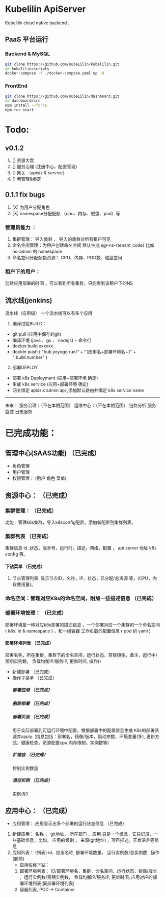 # Kubelilin ApiServer
Kubelilin cloud native backend .

## PaaS 平台运行
### Backend & MySQL
```bash
git clone https://github.com/KubeLilin/kubelilin.git
cd kubelilin/scripts
docker-compose -f ./docker-compose.yaml up -d
```
### FrontEnd
```bash
git clone https://github.com/KubeLilin/dashboard.git
cd dashboard/src
npm install --force
npm run start
```

# Todo:

## v0.1.2
1. [] 资源大盘
2. [] 服务治理 (注册中心，配置管理)
3. [] 网关 （apisix & service）
4. [] 卷管理&绑定


## 0.1.1 fix bugs
1. [X] 为用户分配角色
2. [X] namespace分配配额 （cpu、内存、磁盘、pod）等

### 管理员能力 ：
1. 集群管理： 导入集群 ， 导入的集群对所有租户可见
2. 命名空间管理：为租户创建命名空间 默认生成 sgr-ns-{tenant_code} 比如  ns-admin 的 namespace
3. 命名空间分配配额资源： CPU、内存、POD数、磁盘空间

### 租户下的用户：
创建应用部署的时间 ，可以看到所有集群，只能看到该租户下的NS


## 流水线(jenkins)
流水线（应用级） 一个流水线可以有多个应用
1. 编译过程BUILD：
-  git pull (应用中保存的git)
-  编译环境 (java 、go 、 nodejs) + 命令行
-  docker build xxxxxx .
-  docker push  (  "hub.yoyogo.run/" + "{应用名+部署环境名+}" + ":build.number"  )

2. 部署DEPLOY
-  部署 k8s Deployment (应用+部署环境 确定)
-  生成 k8s service (应用+部署环境 确定)
-  网关绑定 apixsix admin api ,添加默认路由并绑定 k8s service name

--------
未来：
    服务治理：（不在本期范围）
    运维中心：（不在本期范围）
    链路分析
    服务监控
    日志服务

# 已完成功能：
## 管理中心(SAAS功能)  （已完成）
* 角色管理
* 用户管理
* 权限管理： (用户 角色 菜单)
## 资源中心：   （已完成）
### 集群管理：  （已完成）
 功能：管理k8s集群，导入k8sconfig配置，添加新配置到集群列表。  
### 集群列表    （已完成）
集群信息 id ,状态，版本号，运行时，描述，网络，配置 ， api server 地址 k8s config 等。
#### 下钻菜单  （已完成）
1. 节点管理列表: 显示节点ID，名称，IP，状态，已分配/总资源 等，(CPU，内存使用量)。
### 命名空间：管理对应K8s的命名空间，附加一些描述信息 （已完成）
### 部署环境管理： （已完成）
部署环境是一种对应k8s部署的描述信息 ，一个部署对应一个集群的一个命名空间( k8s:  id & namespace ) ，和一组容器 工作负载的配置信息 ( pod 的 yaml )
#### 部署环境列表  （已完成）
部署名称，所在集群，集群下的命名空间，运行状态，容器镜像，备注，运行中/预期实例数， 负载均衡IP/服务IP, 更新时间, 操作()
* 新建部署        （已完成）
* 操作子菜单      （已完成）
   ##### 部署应用  （已完成）
   ##### 删除部署   （已完成）
   ##### 部署页面   （已完成）
     用于实际部署到可运行环境中配置，根据部署中的配置信息生成 K8s的部署资源并apply. (信息包括：部署名，镜像/版本，启动参数，环境变量(多), 更新方式，健康检查，资源配置cpu,内存限制，实例数等)
   ##### 扩缩容     （已完成）
     控制实例数量
   ##### 清空实例    （已完成）
     实例清0
## 应用中心：  （已完成）
* 应用管理：   应用显示出多个部署的运行状态信息  （已完成）
1. 新建应用： 名称 ， git地址， 所在部门 ，应用 只是一个概念，它只记录，一些基础信息，比如， 应用的级别 ， 来源(git地址) ，项目描述，开发语言等信息
2. 应用列表： (列表) id，应用名称, 部署环境数量， 运行实例数/总实例数  , 操作(删除)
   * 应用名称下钻：
   1. 部署环境列表：
        ID/部署环境名，集群，命名空间，运行状态，镜像/版本 ，运行实例数/预期实例数， 负载均衡IP/服务IP, 更新时间,
        应用对应的部署环境列表(同部署环境列表)
   2. 容器列表, POD -> Container